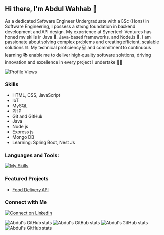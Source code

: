 ## Hi there, I'm Abdul Wahhab 👋

As a dedicated Software Engineer Undergraduate with a BSc (Hons) in Software Engineering, I possess a strong foundation in backend development and API design. My experience at Synertech Ventures has honed my skills in Java 🚀, Java-based frameworks, and Node.js 🚀. I am passionate about solving complex problems and creating efficient, scalable solutions 🌐. My technical proficiency 💻 and commitment to continuous learning 📚 enable me to deliver high-quality software solutions, driving innovation and excellence in every project I undertake 🌟🔧.

![Profile Views](https://komarev.com/ghpvc/?username=MU-Abdul-wahhab&color=blue)

### Skills
- HTML, CSS, JavaScript
- IoT
- MySQL
- PHP
- Git and GitHub
- Java
- Node js
- Express js
- Mongo DB
- Learning: Spring Boot, Nest Js

### Languages and Tools:

[![My Skills](https://skillicons.dev/icons?i=js,html,css,bootstrap,git,github,mysql,php,tailwind,arduino,bash,bitbucket,docker,express,java,mongodb,nestjs,nodejs,postman,spring,ts,vscode,webpack)](https://skillicons.dev)

### Featured Projects
- [Food Delivery API](https://github.com/MU-Abdul-wahhab/Food-Restaurant-API)

### Connect with Me
[![Connect on LinkedIn](https://skillicons.dev/icons?i=linkedin)](https://www.linkedin.com/in/abdul-wahhab-31a378247/)


![Abdul's GitHub stats](http://github-profile-summary-cards.vercel.app/api/cards/profile-details?username=MU-Abdul-wahhab&theme=github_dark)
![Abdul's GitHub stats](http://github-profile-summary-cards.vercel.app/api/cards/most-commit-language?username=MU-Abdul-wahhab&theme=github_dark&exclude=html,css,tailwind)
![Abdul's GitHub stats](http://github-profile-summary-cards.vercel.app/api/cards/stats?username=MU-Abdul-wahhab&theme=github_dark)
![Abdul's GitHub stats](http://github-profile-summary-cards.vercel.app/api/cards/productive-time?username=MU-Abdul-wahhab&theme=github_dark&utcOffset=+05.30)


<!--
*Abdul-Malik28/Abdul-Malik28* is a ✨ special ✨ repository because its README.md (this file) appears on your GitHub profile.

Here are some ideas to get you started:

- 🔭 I’m currently working on ...
- 🌱 I’m currently learning ...
- 👯 I’m looking to collaborate on ...
- 🤔 I’m looking for help with ...
- 💬 Ask me about ...
- 📫 How to reach me: ...
- 😄 Pronouns: ...
- ⚡ Fun fact: ...
-->

